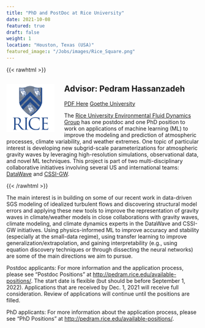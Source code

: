 ```yaml
---
title: "PhD and PostDoc at Rice University"
date: 2021-10-08 
featured: true
draft: false
weight: 1
location: "Houston, Texas (USA)"
featured_image:: "/Jobs/images/Rice_Square.png"
---
```

{{< rawhtml >}}
<div>
<img src="/Jobs/images/Rice_Square.png" alt="University Logo" style="float:left;width:25%;height:25%;padding:0 25px 0 0;">
<h2> Advisor: Pedram Hassanzadeh </h2>                                           
<!-- ![logo](/Jobs/images/Rice_Square.png) -->
<a href="/pdfs/Rice_Ad.pdf">PDF Here</a>
<a href="https://frankfurt.de/english/about-frankfurt">Goethe University</a>
  <p> The <a href="http://pedram.rice.edu/">Rice University Environmental Fluid Dynamics Group</a> has one postdoc and one PhD position to work on applications of machine learning (ML) to improve the modeling and prediction of atmospheric processes, climate variability, and weather extremes. One topic of particular interest is developing new subgrid-scale parameterizations for atmospheric gravity waves by leveraging high-resolution simulations, observational data, and novel ML techniques. This project is part of two multi-disciplinary collaborative initiatives involving several US and international teams: <a href="https://datawaveproject.github.io/">DataWave</a> and <a href="https://cssi-gws.github.io/">CSSI-GW</a>. </p>
</div> 
{{< /rawhtml >}}
<!--more-->

The main interest is in building on some of our recent work in data-driven SGS modeling of idealized turbulent flows and discovering structural model errors and applying these new tools to improve the representation of gravity waves in climate/weather models in close collaborations with gravity waves, climate modeling, and climate dynamics experts in the DataWave and CSSI-GW initiatives. Using physics-informed ML to improve accuracy and stability (especially at the small-data regime), using transfer learning to improve generalization/extrapolation, and gaining interpretability (e.g., using equation discovery techniques or through dissecting the neural networks) are some of the main directions we aim to pursue. 

Postdoc applicants: For more information and the application process, please see “Postdoc Positions” at http://pedram.rice.edu/available-positions/. The start date is flexible (but should be before September 1, 2022). Applications that are received by Dec. 1, 2021 will receive full consideration. Review of applications will continue until the positions are filled.

PhD applicants: For more information about the application process, please see “PhD Positions” at http://pedram.rice.edu/available-positions/.
